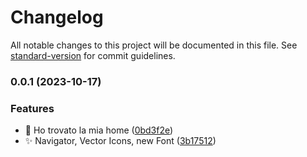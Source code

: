 # Changelog

All notable changes to this project will be documented in this file. See [standard-version](https://github.com/conventional-changelog/standard-version) for commit guidelines.

### 0.0.1 (2023-10-17)


### Features

* :construction: Ho trovato la mia home ([0bd3f2e](https://github.com/AndreaMolinari/aMolinari/commit/0bd3f2efd77fac76743b33ebc1840dcc2c4a6dd8))
* :sparkles: Navigator, Vector Icons, new Font ([3b17512](https://github.com/AndreaMolinari/aMolinari/commit/3b1751272fa69d78bcfd0b41738a5c18b92856f5))
